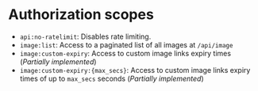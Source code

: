 # Authorization scopes

- `api:no-ratelimit`: Disables rate limiting.
- `image:list`: Access to a paginated list of all images at `/api/image`
- `image:custom-expiry`: Access to custom image links expiry times (*Partially implemented*)
- `image:custom-expiry:{max_secs}`: Access to custom image links expiry times of up to `max_secs` seconds (*Partially implemented*)